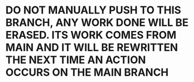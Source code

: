 # DO NOT MANUALLY PUSH TO THIS BRANCH, ANY WORK DONE WILL BE ERASED. ITS WORK COMES FROM MAIN AND IT WILL BE REWRITTEN THE NEXT TIME AN ACTION OCCURS ON THE MAIN BRANCH
